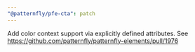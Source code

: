 ```yaml
---
"@patternfly/pfe-cta": patch
---
```


Add color context support via explicitly defined attributes. See https://github.com/patternfly/patternfly-elements/pull/1976
